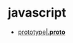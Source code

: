 # javascript
- [prototype|.__proto__](https://github.com/ArcherGrey/study/blob/master/JavaScript/frontend/javascript/prototype.md)



